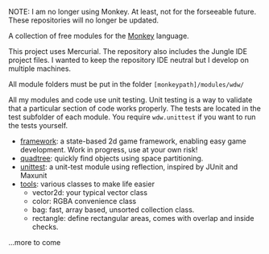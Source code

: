

NOTE: I am no longer using Monkey. At least, not for the forseeable future.
These repositories will no longer be updated.



A collection of free modules for the [Monkey](http://monkeycoder.co.nz/) language.

This project uses Mercurial. The repository also includes the Jungle IDE project files. I wanted to keep the repository IDE neutral but I develop on multiple machines.

All module folders must be put in the folder `[monkeypath]/modules/wdw/`

All my modules and code use unit testing. Unit testing is a way to validate that a particular section of code works properly. The tests are located in the test subfolder of each module. You require `wdw.unittest` if you want to run the tests yourself.


  * [framework](framework.md): a state-based 2d game framework, enabling easy game development.  Work in progress, use at your own risk!
  * [quadtree](quadtree.md): quickly find objects using space partitioning.
  * [unittest](unittest.md): a unit-test module using reflection, inspired by JUnit and Maxunit
  * [tools](tools.md): various classes to make life easier
    * vector2d: your typical vector class
    * color: RGBA convenience class
    * bag: fast, array based, unsorted collection class.
    * rectangle: define rectangular areas, comes with overlap and inside checks.

...more to come


